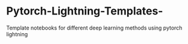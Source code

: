 # Pytorch-Lightning-Templates-
Template notebooks for different deep learning methods using pytorch lightning
